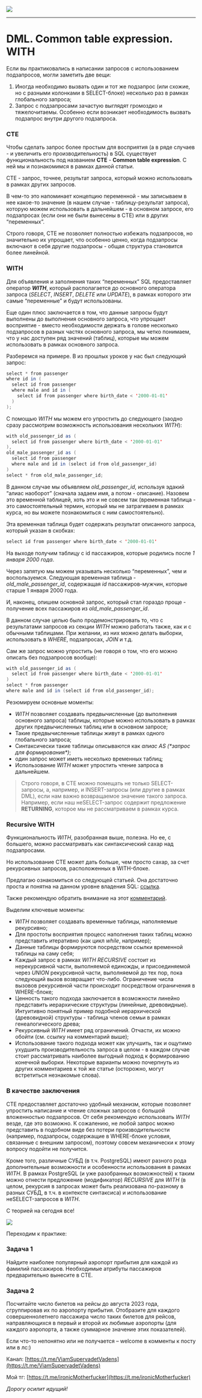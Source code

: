 ![](../../commonmedia/header.png)

***

   

DML. Common table expression. WITH
==================================

Если вы практиковались в написании запросов с использованием подзапросов, могли заметить две вещи:

1.  Иногда необходимо вызвать один и тот же подзапрос (или схожие, но с разными колонками в SELECT-блоке) несколько раз в рамках глобального запроса;
2.  Запрос с подзапросами зачастую выглядят громоздко и тяжелочитаемы. Особенно если возникает необходимость вызвать подзапрос внутри другого подзапроса.

  

### CTE

Чтобы сделать запрос более простым для восприятия (а в ряде случаев - и увеличить его производительность) в SQL существует функциональность под названием **CTE** - **Common table expression**. С ней мы и познакомимся в рамках данной статьи.

CTE - запрос, точнее, результат запроса, который можно использовать в рамках других запросов.

В чем-то это напоминает концепцию переменной - мы записываем в нее какое-то значение (в нашем случае - таблицу-результат запроса), которую можем использовать в дальнейшем - в основном запросе, его подзапросах (если они не были вынесены в CTE) или в других “переменных”.

Строго говоря, CTE не позволяет полностью избежать подзапросов, но значительно их упрощает, что особенно ценно, когда подзапросы включают в себя другие подзапросы - общая структура становится более линейной.

  

### WITH

Для объявления и заполнения таких “переменных” SQL предоставляет оператор **_WITH_**, который располагается до основного оператора запроса (_SELECT_, _INSERT_, _DELETE_ или _UPDATE_), в рамках которого эти самые “переменные” и будут использованы.

Еще один плюс заключается в том, что данные запросы будут выполнены до выполнения основного запроса, что упрощает восприятие - вместо необходимости держать в голове несколько подзапросов в разных частях основного запроса, мы четко понимаем, что у нас доступен ряд значений (таблиц), которые мы можем использовать в рамках основного запроса.

Разберемся на примере. В из прошлых уроков у нас был следующий запрос:

```java
select * from passenger 
where id in (
  select id from passenger 
  where male and id in (
    select id from passenger where birth_date < '2000-01-01'
  )
);
```

С помощью _WITH_ мы можем его упростить до следующего (заодно сразу рассмотрим возможность использования нескольких _WITH_):

```java
with old_passenger_id as (
  select id from passenger where birth_date < '2000-01-01'
),
old_male_passenger_id as (
  select id from passenger
  where male and id in (select id from old_passenger_id)
)
select * from old_male_passenger_id;
```

В данном случае мы объявляем _old\_passenger\_id_, используя эдакий “алиас наоборот” (сначала задаем имя, а потом - описание). Назовем это временной таблицей, хоть это и не совсем так (временная таблица - это самостоятельный термин, который мы не затрагиваем в рамках курса, но вы можете познакомиться с ним самостоятельно).

Эта временная таблица будет содержать результат описанного запроса, который указан в скобках:

```java
select id from passenger where birth_date < '2000-01-01'
```

На выходе получим таблицу с id пассажиров, которые родились после _1 января 2000 года_.

Через запятую мы можем указывать несколько “переменных”, чем и воспользуемся. Следующая временная таблица - _old\_male\_passenger\_id_, содержащая _id_ пассажиров-мужчин, которые старше 1 января 2000 года.

И, наконец, опишем основной запрос, который стал гораздо проще - получение всех пассажиров из _old\_male\_passenger\_id_.

В данном случае целью было продемонстрировать то, что с результатами запросов из секции _WITH_ можно работать также, как и с обычными таблицами. При желании, из них можно делать выборки, использовать в _WHERE_, подзапросах, _JOIN_ и т.д.

Сам же запрос можно упростить (не говоря о том, что его можно описать без подзапросов вообще):

```java
with old_passenger_id as (
  select id from passenger where birth_date < '2000-01-01'
)
select * from passenger
where male and id in (select id from old_passenger_id);
```

Резюмируем основные моменты:

*   _WITH_ позволяет создавать предвычисленные (до выполнения основного запроса) таблицы, которые можно использовать в рамках других предвычисленных таблиц или в основном запросе;
*   Такие предвычисленные таблицы живут в рамках одного глобального запроса;
*   Синтаксически такие таблицы описываются как _алиас AS (\*запрос для формирования\*)_;
*   один запрос может иметь несколько временных таблиц;
*   Использование _WITH_ может упростить чтение запроса в дальнейшем.

> Строго говоря, в CTE можно помещать не только SELECT-запросы, а, например, и INSERT-запросы (или другие в рамках DML), если нам важно возвращаемое значение такого запроса. Например, если наш неSELECT-запрос содержит предложение **RETURNING**, которое мы не рассматриваем в рамках курса.

  

### Recursive WITH

Функциональность _WITH_, разобранная выше, полезна. Но ее, с большего, можно рассматривать как синтаксический сахар над подзапросами.

Но использование CTE может дать больше, чем просто сахар, за счет рекурсивных запросов, расположенных в WITH-блоке.

Предлагаю ознакомиться со следующей статьей. Она достаточно проста и понятна на данном уровне владения SQL: [ссылка](https://habr.com/ru/articles/269497/).

Также рекомендую обратить внимание на этот [комментарий](https://habr.com/ru/articles/269497/#comment_8626915).

Выделим ключевые моменты:

*   _WITH_ позволяет создавать временные таблицы, наполняемые рекурсивно;
*   Для простоты восприятия процесс наполнения таких таблиц можно представить итеративно (как цикл _while_, например);
*   Данные таблицы формируются посредством ссылки временной таблицы на саму себя;
*   Каждый запрос в рамках _WITH RECURSIVE_ состоит из нерекурсивной части, выполняемой единожды, и присоединяемой через _UNION_ рекурсивной части, выполняемой до тех пор, пока следующий вызов возвращает что-либо. Ограничение числа вызовов рекурсивной части происходит посредством ограничения в WHERE-блоке;
*   Ценность такого подхода заключается в возможности линейно представить иерархические структуры (линейные, древовидные). Интуитивно понятный пример подобной иерархической (древовидной) структуры - таблица членов семьи в рамках генеалогического древа;
*   Рекурсивный _WITH_ имеет ряд ограничений. Отчасти, их можно обойти (см. ссылку на комментарий выше);
*   Использование такого подхода может как улучшить, так и ощутимо ухудшить производительность запроса в целом - в каждом случае стоит рассматривать наиболее выгодный подход к формированию конечной выборки. Некоторые варианты можно почерпнуть из других комментариев к той же статье (осторожно, могут встретиться незнакомые слова).

###   

### В качестве заключения

CTE предоставляет достаточно удобный механизм, которые позволяет упростить написание и чтение сложных запросов с большой вложенностью подзапросов. От себя рекомендую использовать _WITH_ везде, где это возможно. К сожалению, не любой запрос можно представить в подобном виде без потери производительности (например, подзапросы, содержащие в WHERE-блоке условия, связанные с внешним запросом), поэтому совсем механически к этому вопросу подойти не получится.

Кроме того, различные СУБД (в т.ч. PostgreSQL) имеют разного рода дополнительные возможности и особенности использования в рамках _WITH_. В рамках PostgreSQL (и уже разобранных возможностей) к таким можно отнести предложение (модификатор) _RECURSIVE_ для _WITH_ (в целом, рекурсия в запросах может быть реализована по-разному в разных СУБД, в т.ч. в контексте синтаксиса) и использование неSELECT-запросов в _WITH_.

  

С теорией на сегодня все!

![](../../commonmedia/footer.png)

Переходим к практике:

### Задача 1

Найдите наиболее популярный аэропорт прибытия для каждой из фамилий пассажиров. Необходимые атрибуты пассажиров предварительно вынесите в CTE.

  

### Задача 2

Посчитайте число билетов на рейсы до августа 2023 года, сгруппировав их по аэропорту прибытия. Отобразите для каждого совершеннолетнего пассажира число таких билетов для рейсов, направляющихся в первый и второй их любимые аэропорты (для каждого аэропорта, а также суммарное значение этих показателей).

  

Если что-то непонятно или не получается – welcome в комменты к посту или в лс:)

Канал: [https://t.me/ViamSupervadetVadens](https://t.me/ViamSupervadetVadens)

Мой тг: [https://t.me/ironicMotherfucker](https://t.me/ironicMotherfucker)

_Дорогу осилит идущий!_